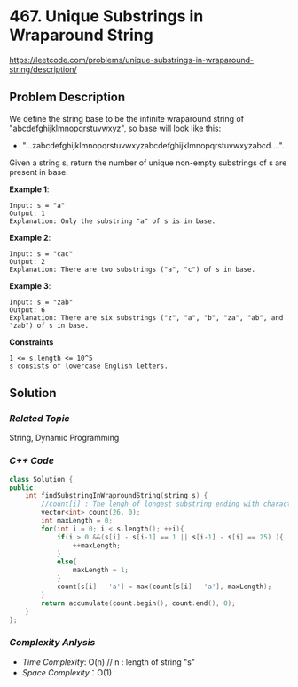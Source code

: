 # 467. Unique Substrings in Wraparound String
https://leetcode.com/problems/unique-substrings-in-wraparound-string/description/

## Problem Description

We define the string base to be the infinite wraparound string of "abcdefghijklmnopqrstuvwxyz", so base will look like this:

  - "...zabcdefghijklmnopqrstuvwxyzabcdefghijklmnopqrstuvwxyzabcd....".

Given a string s, return the number of unique non-empty substrings of s are present in base.



**Example 1**:
```
Input: s = "a"
Output: 1
Explanation: Only the substring "a" of s is in base.
```
**Example 2**:
```
Input: s = "cac"
Output: 2
Explanation: There are two substrings ("a", "c") of s in base.
```
**Example 3**:
```
Input: s = "zab"
Output: 6
Explanation: There are six substrings ("z", "a", "b", "za", "ab", and "zab") of s in base.
```

**Constraints**
```
1 <= s.length <= 10^5
s consists of lowercase English letters.
```

## Solution

### _Related Topic_
   String, Dynamic Programming

### _C++ Code_
```cpp
class Solution {
public:
    int findSubstringInWraproundString(string s) {
        //count[i] : The lengh of longest substring ending with character 'i'
        vector<int> count(26, 0);
        int maxLength = 0;
        for(int i = 0; i < s.length(); ++i){
            if(i > 0 &&(s[i] - s[i-1] == 1 || s[i-1] - s[i] == 25) ){
                ++maxLength;
            }
            else{
                maxLength = 1;
            }
            count[s[i] - 'a'] = max(count[s[i] - 'a'], maxLength);
        }
        return accumulate(count.begin(), count.end(), 0);
    }
};
```

### _Complexity Anlysis_
- _Time Complexity_: O(n) // n : length of string "s"
- _Space Complexity_：O(1)
